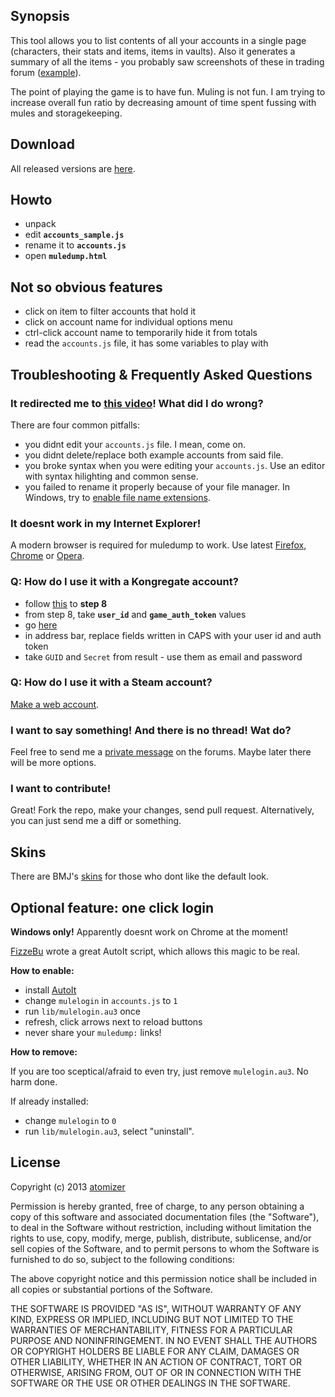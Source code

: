 ## Synopsis

This tool allows you to list contents of all your accounts in a single page (characters, their stats and items, items in vaults). Also it generates a summary of all the items - you probably saw screenshots of these in trading forum ([example](http://i755.photobucket.com/albums/xx195/Ind3sisiv3/Ilovemuledump.png)).

The point of playing the game is to have fun. Muling is not fun. I am trying to increase overall fun ratio by decreasing amount of time spent fussing with mules and storagekeeping.

## Download

All released versions are [here](https://github.com/atomizer/muledump/tags).

## Howto

- unpack
- edit **`accounts_sample.js`**
- rename it to **`accounts.js`**
- open **`muledump.html`**

## Not so obvious features

- click on item to filter accounts that hold it
- click on account name for individual options menu
- ctrl-click account name to temporarily hide it from totals
- read the `accounts.js` file, it has some variables to play with

## Troubleshooting & Frequently Asked Questions

### It redirected me to [this video](http://www.youtube.com/watch?v=KJ-wO7SMtOg)! What did I do wrong?

There are four common pitfalls:
- you didnt edit your `accounts.js` file. I mean, come on.
- you didnt delete/replace both example accounts from said file.
- you broke syntax when you were editing your `accounts.js`. Use an editor with syntax hilighting and common sense.
- you failed to rename it properly because of your file manager. In Windows, try to [enable file name extensions](http://windows.microsoft.com/en-US/windows7/Show-or-hide-file-name-extensions).

### It doesnt work in my Internet Explorer!

A modern browser is required for muledump to work. Use latest [Firefox](http://getfirefox.com), [Chrome](https://www.google.com/chrome) or [Opera](http://www.opera.com/).

### Q: How do I use it with a Kongregate account?

- follow [this](http://forums.wildshadow.com/node/27826) to **step 8**
- from step 8, take **`user_id`** and **`game_auth_token`** values
- go [here](http://realmofthemadgod.appspot.com/kongregate/getcredentials?userId=YOUR_USER_ID&gameAuthToken=YOUR_GAT)
- in address bar, replace fields written in CAPS with your user id and auth token
- take `GUID` and `Secret` from result - use them as email and password

### Q: How do I use it with a Steam account?
[Make a web account](http://i.imgur.com/kKUAo.png).

### I want to say something! And there is no thread! Wat do?

Feel free to send me a [private message](https://forums.wildshadow.com/messages/new/4041) on the forums. Maybe later there will be more options.

### I want to contribute!

Great! Fork the repo, make your changes, send pull request. Alternatively, you can just send me a diff or something.

## Skins

There are BMJ's [skins](http://realmtools.com/forums/?topic=muledump-skins) for those who dont like the default look.

## Optional feature: one click login

**Windows only!** Apparently doesnt work on Chrome at the moment!

[FizzeBu](http://forums.wildshadow.com/user/24488) wrote a great AutoIt script, which allows this magic to be real.

**How to enable:**

* install [AutoIt](http://www.autoitscript.com/site/autoit/downloads/)
* change `mulelogin` in `accounts.js` to `1`
* run `lib/mulelogin.au3` once
* refresh, click arrows next to reload buttons
* never share your `muledump:` links!

**How to remove:**

If you are too sceptical/afraid to even try, just remove `mulelogin.au3`. No harm done.

If already installed:

* change `mulelogin` to `0`
* run `lib/mulelogin.au3`, select "uninstall".

## License

Copyright (c) 2013 [atomizer](https://github.com/atomizer)

Permission is hereby granted, free of charge, to any person obtaining a copy of this software and associated documentation files (the "Software"), to deal in the Software without restriction, including without limitation the rights to use, copy, modify, merge, publish, distribute, sublicense, and/or sell copies of the Software, and to permit persons to whom the Software is furnished to do so, subject to the following conditions:

The above copyright notice and this permission notice shall be included in all copies or substantial portions of the Software.

THE SOFTWARE IS PROVIDED "AS IS", WITHOUT WARRANTY OF ANY KIND, EXPRESS OR IMPLIED, INCLUDING BUT NOT LIMITED TO THE WARRANTIES OF MERCHANTABILITY, FITNESS FOR A PARTICULAR PURPOSE AND NONINFRINGEMENT. IN NO EVENT SHALL THE AUTHORS OR COPYRIGHT HOLDERS BE LIABLE FOR ANY CLAIM, DAMAGES OR OTHER LIABILITY, WHETHER IN AN ACTION OF CONTRACT, TORT OR OTHERWISE, ARISING FROM, OUT OF OR IN CONNECTION WITH THE SOFTWARE OR THE USE OR OTHER DEALINGS IN THE SOFTWARE.
